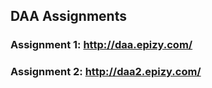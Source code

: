## DAA Assignments

### Assignment 1: http://daa.epizy.com/    
### Assignment 2: http://daa2.epizy.com/

